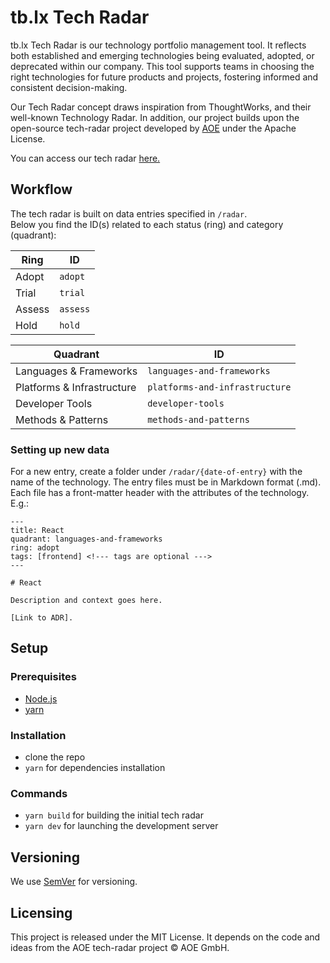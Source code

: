 # tb.lx Tech Radar

tb.lx Tech Radar is our technology portfolio management tool. It reflects both established and emerging technologies being evaluated, adopted, or deprecated within our company. This tool supports teams in choosing the right technologies for future products and projects, fostering informed and consistent decision-making.

Our Tech Radar concept draws inspiration from ThoughtWorks, and their well-known Technology Radar. In addition, our project builds upon the open-source tech-radar project developed by [AOE](https://github.com/AOEpeople/aoe_technology_radar) under the Apache License.

You can access our tech radar [here.](https://tblxio.github.io/tech-radar/)

## Workflow
The tech radar is built on data entries specified in `/radar`.<br />
Below you find the ID(s) related to each status (ring) and category (quadrant):

| Ring       | ID       |
|------------|----------|
| Adopt      | `adopt`  |
| Trial      | `trial`  |
| Assess     | `assess` |
| Hold       | `hold`   |


| Quadrant                    | ID                              |
|-----------------------------|---------------------------------|
| Languages & Frameworks      | `languages-and-frameworks`      |
| Platforms & Infrastructure  | `platforms-and-infrastructure`  |
| Developer Tools             | `developer-tools`               |
| Methods & Patterns          | `methods-and-patterns`          |


### Setting up new data
For a new entry, create a folder under `/radar/{date-of-entry}` with the name of the technology. The entry files must be in Markdown format (.md). Each file has a front-matter header with the attributes of the technology. E.g.:

```
---
title: React
quadrant: languages-and-frameworks
ring: adopt
tags: [frontend] <!--- tags are optional --->
---

# React 

Description and context goes here.

[Link to ADR].
```

## Setup

  ### Prerequisites
  - [Node.js](https://nodejs.org/en/)
  - [yarn](https://classic.yarnpkg.com/en/docs/install/)

  ### Installation
  - clone the repo
  - `yarn` for dependencies installation

  ### Commands
  - `yarn build` for building the initial tech radar
  - `yarn dev` for launching the development server


## Versioning
  
We use [SemVer](http://semver.org/) for versioning.


## Licensing
This project is released under the MIT License. It depends on the code and ideas from the AOE tech-radar project © AOE GmbH.
